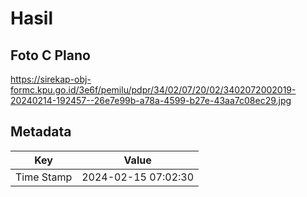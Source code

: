# Hasil

## Foto C Plano

https://sirekap-obj-formc.kpu.go.id/3e6f/pemilu/pdpr/34/02/07/20/02/3402072002019-20240214-192457--26e7e99b-a78a-4599-b27e-43aa7c08ec29.jpg


## Metadata

| Key        | Value               |
| ---------- | ------------------- |
| Time Stamp | 2024-02-15 07:02:30 |



